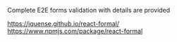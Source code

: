 Complete E2E forms validation with details are provided 

https://jquense.github.io/react-formal/
https://www.npmjs.com/package/react-formal
